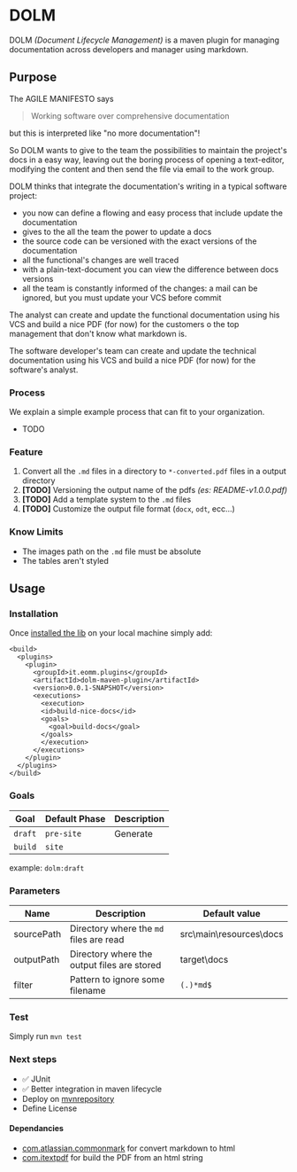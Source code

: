 # DOLM

DOLM _(Document Lifecycle Management)_ is a maven plugin for managing documentation across developers and manager using markdown.

## Purpose

The AGILE MANIFESTO says 
> Working software over comprehensive documentation

but this is interpreted like "no more documentation"!

So DOLM wants to give to the team the possibilities to maintain the project's docs in a easy way, leaving out the boring process of opening a text-editor, modifying the content and then send the file via email to the work group.

DOLM thinks that integrate the documentation's writing in a typical software project:
* you now can define a flowing and easy process that include update the documentation
* gives to the all the team the power to update a docs
* the source code can be versioned with the exact versions of the documentation
* all the functional's changes are well traced
* with a plain-text-document you can view the difference between docs versions
* all the team is constantly informed of the changes: a mail can be ignored, but you must update your VCS before commit

The analyst can create and update the functional documentation using his VCS and build a nice PDF (for now) for the customers o the top management that don't know what markdown is.

The software developer's team can create and update the technical documentation using his VCS and build a nice PDF (for now) for the software's analyst.

### Process
We explain a simple example process that can fit to your organization.
+ TODO

### Feature
1. Convert all the `.md` files in a directory to `*-converted.pdf` files in a output directory
2. **[TODO]** Versioning the output name of the pdfs _(es: README-v1.0.0.pdf)_
3. **[TODO]** Add a template system to the `.md` files
4. **[TODO]** Customize the output file format (`docx`, `odt`, ecc...)



### Know Limits
+ The images path on the `.md` file must be absolute
+ The tables aren't styled

## Usage

### Installation
Once [installed the lib](https://maven.apache.org/guides/mini/guide-3rd-party-jars-local.html) on your local machine simply add:
```
<build>
  <plugins>
    <plugin>
      <groupId>it.eomm.plugins</groupId>
      <artifactId>dolm-maven-plugin</artifactId>
      <version>0.0.1-SNAPSHOT</version>
      <executions>
        <execution>
        <id>build-nice-docs</id>
        <goals>
          <goal>build-docs</goal>
        </goals>
        </execution>
      </executions>
    </plugin>
  </plugins>
</build>
```

### Goals
Goal | Default Phase | Description |
--- | --- | --- |
`draft`|`pre-site`|Generate |
`build`|`site`||

example: `dolm:draft`


### Parameters
Name | Description | Default value
--- | --- | --- |
sourcePath | Directory where the `md` files are read | src\main\resources\docs
outputPath | Directory where the output files are stored  | target\docs
filter | Pattern to ignore some filename | `(.)*md$`

### Test
Simply run `mvn test`

### Next steps
+ :white_check_mark: JUnit 
+ :white_check_mark: Better integration in maven lifecycle
+ Deploy on [mvnrepository](https://mvnrepository.com/)
+ Define License

#### Dependancies
+ [com.atlassian.commonmark](https://github.com/atlassian/commonmark-java) for convert markdown to html
+ [com.itextpdf](http://itextpdf.com/) for build the PDF from an html string
